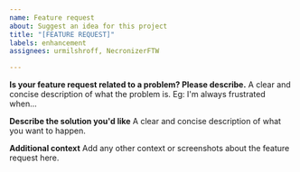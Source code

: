 ```yaml
---
name: Feature request
about: Suggest an idea for this project
title: "[FEATURE REQUEST]"
labels: enhancement
assignees: urmilshroff, NecronizerFTW

---
```


**Is your feature request related to a problem? Please describe.**
A clear and concise description of what the problem is. Eg: I'm always frustrated when...

**Describe the solution you'd like**
A clear and concise description of what you want to happen.

**Additional context**
Add any other context or screenshots about the feature request here.
